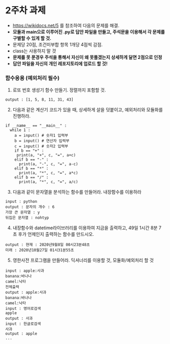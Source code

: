 # 2주차 과제
- https://wikidocs.net/5 를 참조하여 다음의 문제를 해결.
- <b>모듈과 main으로 이루어진 .py로 답안 파일을 만들고, 주석문을 이용해서 각 문제를 구별할 수 있게 할 것.</b>
- 문제당 20점, 조건미부합 항목 1개당 4점씩 감점.
- class는 사용하지 말 것
- <b>문제를 못 푼경우 주석을 통해서 자신이 왜 못풀겠는지 상세하게 달면 2점으로 인정</b> 
- <b>답안 파일을 자신의 개인 레포지토리에 업로드 할 것!</b>

### 함수응용 (예외처리 필수)
1. 로또 번호 생성기 함수 만들기. 정렬까지 포함할 것.
```
output : [1, 5, 8, 11, 31, 43]
```

2. 다음과 같은 계산기 코드가 있을 때, 상세하게 살을 덧붙이고, 예외처리와 모듈화를 진행하라.
```
if __name__ == "__main__" :
  while 1 :
    a = input() # 숫자1 입력부
    b = input() # 연산자 입력부
    c = input() # 숫자2 입력부
    if b == "+" :
     print(a, "+", c, "=", a+c)
    elif b == "-" :
      print(a, "-", c, "=", a-c)
    elif b == "*" :
      print(a, "*", c, "=", a*c)
    elif b == "/" :
      print(a, "*", c, "=", a/c)
```

3. 다음과 같이 문자열을 분석하는 함수를 만들어라. 내장함수를 이용하라
```
input : python
output : 문자의 개수 : 6
가장 큰 문자열 : y
뒤집은 문자열 : nohtyp
```

4. 내장함수와 datetime라이브러리를 이용하여 지금을 출력하고, 49일 1시간 8분 7초 후가 언제인지 출력하는 함수를 만드시오.
```
output : 현재 : 2020년9월8일 00시23분48초
미래 : 2020년10월27일 01시31분55초
```

5. 영한사전 프로그램을 만들어라. 딕셔너리를 이용할 것, 모듈화/예외처리 할 것
```
input : apple:사과
banana:바나나
camel:낙타
전체출력
output : apple:사과
banana:바나나
camel:낙타
input : 영어로검색
apple
output : 사과
input : 한글로검색
사과
output : apple
...
```
